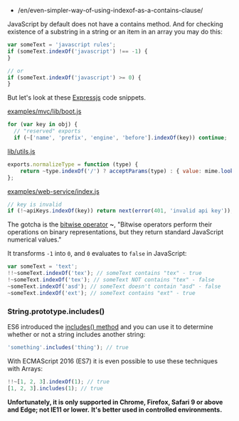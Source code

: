 -   /en/even-simpler-way-of-using-indexof-as-a-contains-clause/

JavaScript by default does not have a contains method. And for checking existence of a substring in a string or an item in an array you may do this:

```js
var someText = 'javascript rules';
if (someText.indexOf('javascript') !== -1) {
}

// or
if (someText.indexOf('javascript') >= 0) {
}
```

But let's look at these [Expressjs](https://github.com/strongloop/express) code snippets.

[examples/mvc/lib/boot.js](https://github.com/strongloop/express/blob/2f8ac6726fa20ab5b4a05c112c886752868ac8ce/examples/mvc/lib/boot.js#L26)

```js
for (var key in obj) {
  // "reserved" exports
  if (~['name', 'prefix', 'engine', 'before'].indexOf(key)) continue;
```

[lib/utils.js](https://github.com/strongloop/express/blob/2f8ac6726fa20ab5b4a05c112c886752868ac8ce/lib/utils.js#L93)

```js
exports.normalizeType = function (type) {
    return ~type.indexOf('/') ? acceptParams(type) : { value: mime.lookup(type), params: {} };
};
```

[examples/web-service/index.js](https://github.com/strongloop/express/blob/2f8ac6726fa20ab5b4a05c112c886752868ac8ce/examples/web-service/index.js#L35)

```js
// key is invalid
if (!~apiKeys.indexOf(key)) return next(error(401, 'invalid api key'));
```

The gotcha is the [bitwise operator](https://developer.mozilla.org/en-US/docs/Web/JavaScript/Reference/Operators/Bitwise_Operators) **~**, "Bitwise operators perform their operations on binary representations, but they return standard JavaScript numerical values."

It transforms `-1` into `0`, and `0` evaluates to `false` in JavaScript:

```js
var someText = 'text';
!!~someText.indexOf('tex'); // someText contains "tex" - true
!~someText.indexOf('tex'); // someText NOT contains "tex" - false
~someText.indexOf('asd'); // someText doesn't contain "asd" - false
~someText.indexOf('ext'); // someText contains "ext" - true
```

### String.prototype.includes()

ES6 introduced the [includes() method](https://developer.mozilla.org/en-US/docs/Web/JavaScript/Reference/Global_Objects/String/includes) and you can use it to determine whether or not a string includes another string:

```js
'something'.includes('thing'); // true
```

With ECMAScript 2016 (ES7) it is even possible to use these techniques with Arrays:

```js
!!~[1, 2, 3].indexOf(1); // true
[1, 2, 3].includes(1); // true
```

**Unfortunately, it is only supported in Chrome, Firefox, Safari 9 or above and Edge; not IE11 or lower.**
**It's better used in controlled environments.**
